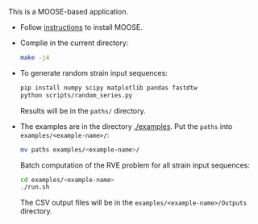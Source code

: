 

This is a MOOSE-based application.
- Follow [instructions](https://mooseframework.inl.gov/getting_started/installation/) to install MOOSE.
- Complie in the current directory:
    ```bash
    make -j4
    ```


- To generate random strain input sequences:
    ```bash
    pip install numpy scipy matplotlib pandas fastdtw
    python scripts/random_series.py
    ```
    Results will be in the `paths/` directory. 


- The examples are in the directory [./examples](./examples).
    Put the `paths` into `examples/<example-name>/`:
    ```bash
    mv paths examples/<example-name>/
    ```
    Batch computation of the RVE problem for all strain input sequences:
    ```bash
    cd examples/<example-name>
    ./run.sh
    ```
    The CSV output files will be in the `examples/<example-name>/Outputs` directory.